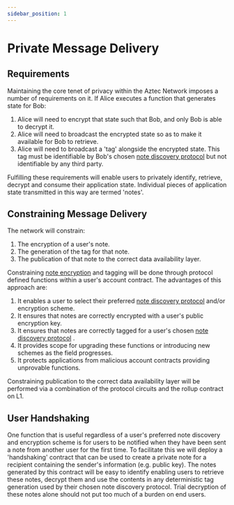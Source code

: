 ```yaml
---
sidebar_position: 1
---
```


# Private Message Delivery

## Requirements

Maintaining the core tenet of privacy within the Aztec Network imposes a number of requirements on it. If Alice executes a function that generates state for Bob:

1. Alice will need to encrypt that state such that Bob, and only Bob is able to decrypt it.
2. Alice will need to broadcast the encrypted state so as to make it available for Bob to retrieve.
3. Alice will need to broadcast a 'tag' alongside the encrypted state. This tag must be identifiable by Bob's chosen [note discovery protocol](./note-discovery.md) but not identifiable by any third party.

Fulfilling these requirements will enable users to privately identify, retrieve, decrypt and consume their application state. Individual pieces of application state transmitted in this way are termed 'notes'.

## Constraining Message Delivery

The network will constrain:

1. The encryption of a user's note.
2. The generation of the tag for that note.
3. The publication of that note to the correct data availability layer.

Constraining [note encryption](./encryption-and-decryption.md) and tagging will be done through protocol defined functions within a user's account contract. The advantages of this approach are:

1. It enables a user to select their preferred [note discovery protocol](./note-discovery.md)  and/or encryption scheme.
2. It ensures that notes are correctly encrypted with a user's public encryption key.
3. It ensures that notes are correctly tagged for a user's chosen [note discovery protocol](./note-discovery.md) .
4. It provides scope for upgrading these functions or introducing new schemes as the field progresses.
5. It protects applications from malicious account contracts providing unprovable functions.

Constraining publication to the correct data availability layer will be performed via a combination of the protocol circuits and the rollup contract on L1.

## User Handshaking

One function that is useful regardless of a user's preferred note discovery and encryption scheme is for users to be notified when they have been sent a note from another user for the first time. To facilitate this we will deploy a 'handshaking' contract that can be used to create a private note for a recipient containing the sender's information (e.g. public key). The notes generated by this contract will be easy to identify enabling users to retrieve these notes, decrypt them and use the contents in any deterministic tag generation used by their chosen note discovery protocol. Trial decryption of these notes alone should not put too much of a burden on end users.

